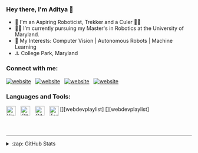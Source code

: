 ### Hey there, I'm Aditya 👋

- 👨 I'm an Aspiring Roboticist, Trekker and a Culer 🔴🔵
- 👨‍🎓 I’m currently pursuing my Master's in Robotics at the University of Maryland.
- 🔎 My Interests: Computer Vision | Autonomous Robots | Machine Learning
- ⚓ College Park, Maryland


### Connect with me:

[![website](./img/globe-dark.svg)](https://iamjadhav.github.io/#gh-dark-mode-only)
&nbsp;
[![website](./img/twitter-dark.svg)](https://twitter.com/Nusta_Lionel#gh-dark-mode-only)
&nbsp;
[![website](./img/linkedin-dark.svg)](https://www.linkedin.com/in/iamjadhav/#gh-dark-mode-only)
&nbsp;
[![website](./img/instagram-dark.svg)](https://www.instagram.com/president_pique/#gh-dark-mode-only)

### Languages and Tools:

[<img align="left" alt="Visual Studio Code" width="26px" src="https://cdn.jsdelivr.net/gh/devicons/devicon/icons/vscode/vscode-original.svg" style="padding-right:10px;" />][webdevplaylist]
[<img align="left" alt="Git" width="26px" src="https://cdn.jsdelivr.net/gh/devicons/devicon/icons/git/git-original.svg" style="padding-right:10px;" />][webdevplaylist]
[<img align="left" alt="GitHub" width="26px" src="https://user-images.githubusercontent.com/3369400/139447912-e0f43f33-6d9f-45f8-be46-2df5bbc91289.png" style="padding-right:10px;" />](https://www.youtube.com/playlist?list=PLkwxH9e_vrAJ0WbEsFA9W3I1W-g_BTsbt#gh-dark-mode-only)
[<img align="left" alt="Terminal" width="26px" src="./img/terminal-dark.svg" />](https://www.youtube.com/playlist?list=PLkwxH9e_vrAJ0WbEsFA9W3I1W-g_BTsbt#gh-dark-mode-only)

<br />
<br />

---

<details>
  <summary>:zap: GitHub Stats</summary>

  <img align="left" alt="Aditya's GitHub Stats" src="https://github-readme-stats.vercel.app/api?username=iamjadhav&show_icons=true&hide_border=false&title_color=ff652f&icon_color=FFE400&bg_color=09131B&text_color=ffffff&border_color=0c1a25" />

</details>